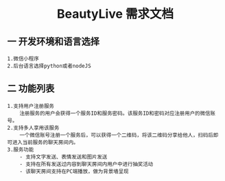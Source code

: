 # **<center>BeautyLive 需求文档</center>**

##
## 一 开发环境和语言选择
    1.微信小程序
    2.后台语言选择python或者nodeJS
    
## 二 功能列表
    1.支持用户注册服务
        注册服务的用户会获得一个服务ID和服务密码。该服务ID和密码对应注册用户的微信账号。
    2.支持多人享用该服务
        一个微信账号注册一个服务后，可以获得一个二维码，将该二维码分享给他人，扫码后即可进入当前服务的聊天房间内。
    3.服务功能
        - 支持文字发送、表情发送和图片发送
        - 支持在所有发送过内容到聊天房间内用户中进行抽奖活动
        - 该聊天房间支持在PC端播放，做为背景墙呈现